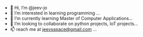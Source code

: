 - 👋 Hi, I’m @jeev-jo
- 👀 I’m interested in learning programming ...
- 🌱 I’m currently learning Master of Computer Applications...
- 💞️ I’m looking to collaborate on python projects, IoT projects...
- 📫 reach me at jeevsspace@gmail.com ...



<!---
jeev-jo/jeev-jo is a ✨ special ✨ repository because its `README.md` (this file) appears on your GitHub profile.
You can click the Preview link to take a look at your changes.
--->
